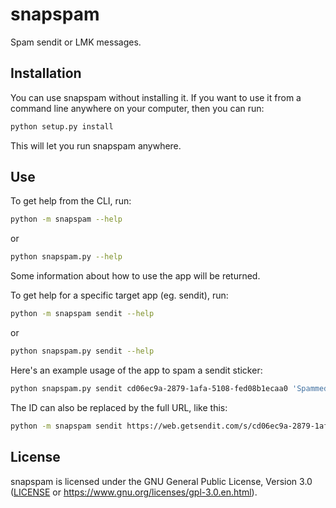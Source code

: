 # snapspam

Spam sendit or LMK messages.

## Installation

You can use snapspam without installing it.
If you want to use it from a command line anywhere on your computer,
then you can run:

```sh
python setup.py install
```

This will let you run snapspam anywhere.

## Use

To get help from the CLI, run:

```sh
python -m snapspam --help
```

or

```sh
python snapspam.py --help
```

Some information about how to use the app will be returned.

To get help for a specific target app (eg. sendit), run:

```sh
python -m snapspam sendit --help
```

or

```sh
python snapspam.py sendit --help
```

Here's an example usage of the app to spam a sendit sticker:

```sh
python snapspam.py sendit cd06ec9a-2879-1afa-5108-fed08b1ecaa0 'Spammed'
```

The ID can also be replaced by the full URL, like this:

```sh
python -m snapspam sendit https://web.getsendit.com/s/cd06ec9a-2879-1afa-5108-fed08b1ecaa0 'Spammed'
```

## License

snapspam is licensed under the GNU General Public License, Version 3.0
([LICENSE](LICENSE) or <https://www.gnu.org/licenses/gpl-3.0.en.html>).
